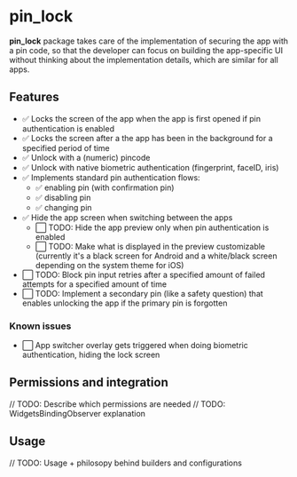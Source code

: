 # pin_lock

**pin_lock** package takes care of the implementation of securing the app with a pin code, so that the developer can focus on building the app-specific UI without thinking about the implementation details, which are similar for all apps.

## Features
* ✅  Locks the screen of the app when the app is first opened if pin authentication is enabled
* ✅  Locks the screen after a the app has been in the background for a specified period of time
* ✅  Unlock with a (numeric) pincode
* ✅  Unlock with native biometric authentication (fingerprint, faceID, iris)
* ✅  Implements standard pin authentication flows:
	* ✅  enabling pin (with confirmation pin)
	* ✅  disabling pin 
	* ✅  changing pin 
* ✅  Hide the app screen when switching between the apps 
	* ⬜️ TODO: Hide the app preview only when pin authentication is enabled
	* ⬜️ TODO: Make what is displayed in the preview customizable (currently it's a black screen for Android and a white/black screen depending on the system theme for iOS)
* ⬜️ TODO: Block pin input retries after a specified amount of failed attempts for a specified amount of time
* ⬜️ TODO: Implement a secondary pin (like a safety question) that enables unlocking the app if the primary pin is forgotten
	
### Known issues
* ⬜️ App switcher overlay gets triggered when doing biometric authentication, hiding the lock screen

## Permissions and integration
// TODO: Describe which permissions are needed
// TODO: WidgetsBindingObserver explanation

## Usage
// TODO: Usage + philosopy behind builders and configurations
